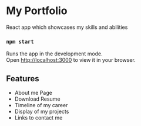 # My Portfolio

React app which showcases my skills and abilities

### `npm start`

Runs the app in the development mode.\
Open [http://localhost:3000](http://localhost:3000) to view it in your browser.

## Features
- About me Page
- Download Resume
- Timeline of my career
- Display of my projects
- Links to contact me
